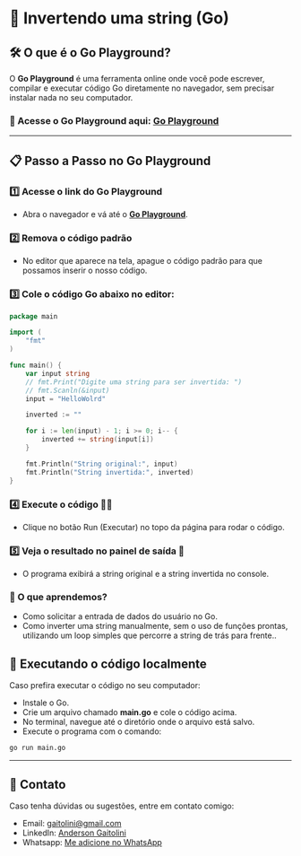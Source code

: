 # 🚀 Invertendo uma string (Go)

## 🛠️ O que é o Go Playground?
O **Go Playground** é uma ferramenta online onde você pode escrever, compilar e executar código Go diretamente no navegador, sem precisar instalar nada no seu computador.

### 🔗 Acesse o Go Playground aqui: [Go Playground](https://play.golang.org/)

---

## 📋 Passo a Passo no Go Playground

### 1️⃣ **Acesse o link do Go Playground**
- Abra o navegador e vá até o **[Go Playground](https://play.golang.org/)**.

### 2️⃣ **Remova o código padrão**
- No editor que aparece na tela, apague o código padrão para que possamos inserir o nosso código.

### 3️⃣ **Cole o código Go abaixo no editor**:

```go
package main

import (
    "fmt"
)

func main() {
    var input string
    // fmt.Print("Digite uma string para ser invertida: ")
    // fmt.Scanln(&input)
    input = "HelloWolrd"

    inverted := ""

    for i := len(input) - 1; i >= 0; i-- {
        inverted += string(input[i])
    }

    fmt.Println("String original:", input)
    fmt.Println("String invertida:", inverted)
}

```
### 4️⃣ Execute o código 🏃‍♂️
- Clique no botão Run (Executar) no topo da página para rodar o código.
### 5️⃣ Veja o resultado no painel de saída 🎉
- O programa exibirá a string original e a string invertida no console.
### 🔄 O que aprendemos?
- Como solicitar a entrada de dados do usuário no Go.
- Como inverter uma string manualmente, sem o uso de funções prontas, utilizando um loop simples que percorre a string de trás para frente..

## 🚀 Executando o código localmente
Caso prefira executar o código no seu computador:

- Instale o Go.
- Crie um arquivo chamado **main.go** e cole o código acima.
- No terminal, navegue até o diretório onde o arquivo está salvo.
- Execute o programa com o comando:
~~~~bash
go run main.go
~~~~

---

## 📲 Contato
Caso tenha dúvidas ou sugestões, entre em contato comigo:

 - Email: gaitolini@gmail.com
 - LinkedIn: [Anderson Gaitolini](https://www.linkedin.com/in/andersongaitolini/)
 - Whatsapp: [Me adicione no WhatsApp](https://wa.me/qr/CFND4RGOJHHUN1)
